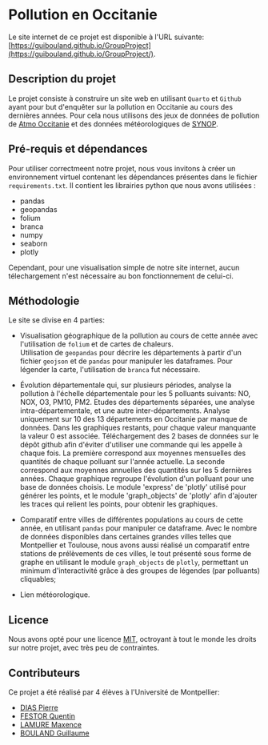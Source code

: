 # Pollution en Occitanie

Le site internet de ce projet est disponible à l'URL suivante: [https://guibouland.github.io/GroupProject](https://guibouland.github.io/GroupProject/).

## Description du projet

Le projet consiste à construire un site web en utilisant `Quarto` et `Github` ayant pour but d'enquêter sur la pollution en Occitanie au cours des dernières années. Pour cela nous utilisons des jeux de données de pollution de [Atmo Occitanie](https://data-atmo-occitanie.opendata.arcgis.com/pages/liste-des-flux) et des données météorologiques de [SYNOP](https://public.opendatasoft.com/explore/dataset/donnees-synop-essentielles-omm/api/?sort=date). 

## Pré-requis et dépendances

Pour utiliser correctmeent notre projet, nous vous invitons à créer un environnement virtuel contenant les dépendances présentes dans le fichier `requirements.txt`. Il contient les librairies python que nous avons utilisées :  

* pandas
* geopandas
* folium
* branca
* numpy
* seaborn
* plotly

Cependant, pour une visualisation simple de notre site internet, aucun télechargement n'est nécessaire au bon fonctionnement de celui-ci.

## Méthodologie

Le site se divise en 4 parties:

* Visualisation géographique de la pollution au cours de cette année avec l'utilisation de `folium` et de cartes de chaleurs. \
Utilisation de `geopandas` pour décrire les départements à partir d'un fichier `geojson` et de `pandas` pour manipuler les dataframes. Pour légender la carte, l'utilisation de `branca` fut nécessaire.

* Évolution départementale qui, sur plusieurs périodes, analyse la pollution à l'échelle départementale pour les 5 polluants suivants: NO, NOX, O3, PM10, PM2. Etudes des départements séparées, une analyse intra-départementale, et une autre inter-départements. Analyse uniquement sur 10 des 13 départements en Occitanie par manque de données. Dans les graphiques restants, pour chaque valeur manquante la valeur 0 est associée. 
Téléchargement des 2 bases de données sur le dépôt github afin d'éviter d'utiliser une commande qui les appelle à chaque fois. La première correspond aux moyennes mensuelles des quantités de chaque polluant sur l'année actuelle. La seconde correspond aux moyennes annuelles des quantités sur les 5 dernières années.
Chaque graphique regroupe l'évolution d'un polluant pour une base de données choisis. Le module 'express' de 'plotly' utilisé pour générer les points, et le module 'graph_objects' de 'plotly' afin d'ajouter les traces qui relient les points, pour obtenir les graphiques.

* Comparatif entre villes de différentes populations au cours de cette année, en utilisant `pandas` pour manipuler ce dataframe. Avec le nombre de données disponibles dans certaines grandes villes telles que Montpellier et Toulouse, nous avons aussi réalisé un comparatif entre stations de prélèvements de ces villes, le tout présenté sous forme de graphe en utilisant le module `graph_objects` de `plotly`, permettant un minimum d'interactivité grâce à des groupes de légendes (par polluants) cliquables;
* Lien météorologique.

## Licence

Nous avons opté pour une licence [MIT](LICENSE), octroyant à tout le monde les droits sur notre projet, avec très peu de contraintes.

## Contributeurs

Ce projet a été réalisé par 4 élèves à l'Université de Montpellier:

* [DIAS Pierre](https://github.com/pierre-ed-ds)
* [FESTOR Quentin](https://github.com/Qufst)
* [LAMURE Maxence](https://github.com/MaxenceLamure)
* [BOULAND Guillaume](https://github.com/guibouland)